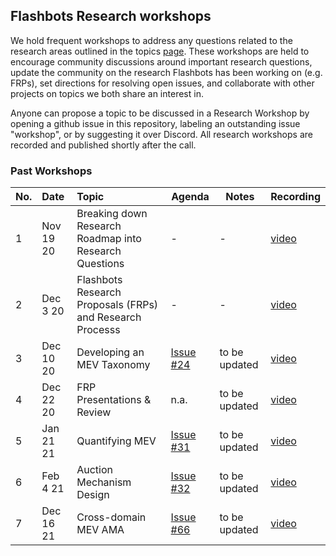 ## Flashbots Research workshops

We hold frequent workshops to address any questions related to the research areas outlined in the topics [page](topics.md). These workshops are held to encourage community discussions around important research questions, update the community on the research Flashbots has been working on (e.g. FRPs), set directions for resolving open issues, and collaborate with other projects on topics we both share an interest in.

Anyone can propose a topic to be discussed in a Research Workshop by opening a github issue in this repository, labeling an outstanding issue "workshop", or by suggesting it over Discord. All research workshops are recorded and published shortly after the call.

### Past Workshops

| No. |Date | Topic | Agenda | Notes | Recording |
|:---|:---|:---|---|---|:---|
1 | Nov 19 20 | Breaking down Research Roadmap into Research Questions | - | - | [video](https://youtu.be/KDpdktixG5w) |
2 | Dec 3 20 | Flashbots Research Proposals (FRPs) and Research Processs | - | - | [video](https://youtu.be/M7Xd2vZXN7E) |
3 | Dec 10 20 | Developing an MEV Taxonomy | [Issue #24](https://github.com/flashbots/mev-research/issues/24) | to be updated | [video](https://youtu.be/SCQsK25yZ88) |
4 | Dec 22 20| FRP Presentations & Review | n.a. | to be updated | [video](https://youtu.be/9nFz_dswC7A) |
5 | Jan 21 21 | Quantifying MEV | [Issue #31](https://github.com/flashbots/mev-research/issues/31) | to be updated | [video](https://youtu.be/ADuegeUVx3M) |
6 | Feb 4 21 | Auction Mechanism Design | [Issue #32](https://github.com/flashbots/mev-research/issues/32) | to be updated | [video](https://youtu.be/Hc33irPGoL0) |
7 | Dec 16 21 | Cross-domain MEV AMA | [Issue #66](https://github.com/flashbots/mev-research/issues/66) | to be updated | [video](https://youtu.be/uR0Z0nWXeFU) |
